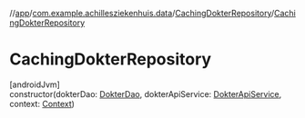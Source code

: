 //[app](../../../index.md)/[com.example.achillesziekenhuis.data](../index.md)/[CachingDokterRepository](index.md)/[CachingDokterRepository](-caching-dokter-repository.md)

# CachingDokterRepository

[androidJvm]\
constructor(dokterDao: [DokterDao](../../com.example.achillesziekenhuis.data.database/-dokter-dao/index.md), dokterApiService: [DokterApiService](../../com.example.achillesziekenhuis.network/-dokter-api-service/index.md), context: [Context](https://developer.android.com/reference/kotlin/android/content/Context.html))
